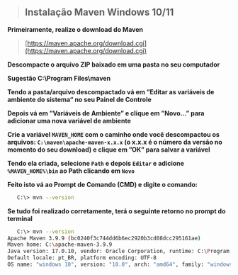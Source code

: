> ## Instalação Maven Windows 10/11

**Primeiramente, realize o download do Maven**

> [https://maven.apache.org/download.cgi](https://maven.apache.org/download.cgi)

**Descompacte o arquivo ZIP baixado em uma pasta no seu computador**

**Sugestão C:\Program Files\maven**

**Tendo a pasta/arquivo descompactado vá em ”Editar as variáveis de ambiente do sistema“ no seu Painel de Controle**

**Depois vá em ”Variáveis de Ambiente” e clique em ”Novo…” para adicionar uma nova variável de ambiente**

**Crie a variável `MAVEN_HOME` com o caminho onde você descompactou os arquivos: `C:\maven\apache-maven-x.x.x` (o x.x.x é o número da versão no momento do seu download) e clique em ”OK” para salvar a variável**

**Tendo ela criada, selecione `Path` e depois `Editar` e adicione `%MAVEN_HOME%\bin` ao Path clicando em `Novo`**

**Feito isto vá ao Prompt de Comando (CMD) e digite o comando:**

```bash
   C:\> mvn --version
```

**Se tudo foi realizado corretamente, terá o seguinte retorno no prompt do terminal**

```bash
   C:\> mvn --version
Apache Maven 3.9.9 (bc0240f3c744dd6b6ec2920b3cd08dcc295161ae)
Maven home: C:\apache-maven-3.9.9
Java version: 17.0.10, vendor: Oracle Corporation, runtime: C:\Program Files\Java\jdk-17
Default locale: pt_BR, platform encoding: UTF-8
OS name: "windows 10", version: "10.0", arch: "amd64", family: "windows"
```
